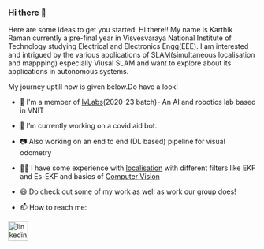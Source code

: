 ### Hi there 👋

<!--
**karthik101200/karthik101200** is a ✨ _special_ ✨ repository because its `README.md` (this file) appears on your GitHub profile.
-->

Here are some ideas to get you started:
Hi there!! My name is Karthik Raman currently a pre-final year in Visvesvaraya National Institute of Technology studying Electrical and Electronics Engg(EEE).
I am interested and intrigued by the various applications of SLAM(simultaneous localisation and mappping) especially Viusal SLAM and want to explore about its applications in autonomous systems.  

My journey uptill now is given below.Do have a look!


- 🏫 I'm a member of [IvLabs](https://www.ivlabs.in/)(2020-23 batch)- An AI and robotics lab based in VNIT
- 🤖 I’m currently working on a covid aid bot. 
- 📷 Also working on an end to end (DL based) pipeline for visual odometry
- 🧑‍💼 I have some experience with [localisation](https://github.com/karthik101200/ekf) with different filters like EKF and Es-EKF and basics of [Computer Vision](https://github.com/karthik101200/cv-)
- 😃 Do check out some of my work as well as work our group does!


- 📫 How to reach me: 


[<img src='https://img.shields.io/badge/LinkedIn-0077B5?style=for-the-badge&logo=linkedin&logoColor=white' alt='linkedin' height='40'>](https://www.linkedin.com/in/karthik-raman-8528621ab/)  

<!--[<img src='https://img.shields.io/badge/Gmail-D14836?style=for-the-badge&logo=gmail&logoColor=white' alt='gmail' height='40'>](karthikraman14@gmail.com) -->
